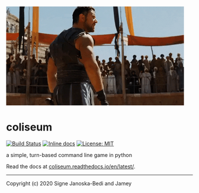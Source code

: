 ![gladiator gif](docs/cropped.gif)

# coliseum

[![Build Status](https://travis-ci.org/signebedi/coliseum.svg?branch=main)](https://travis-ci.org/signebedi/coliseum)
[![Inline docs](https://readthedocs.org/projects/pip/badge/?version=latest&style=flat)](https://coliseum.readthedocs.io/en/latest/)
[![License: MIT](https://img.shields.io/badge/License-MIT-yellow.svg)](LICENSE)

a simple, turn-based command line game in python

Read the docs at [coliseum.readthedocs.io/en/latest/](https://coliseum.readthedocs.io/en/latest/).

---
Copyright (c) 2020 Signe Janoska-Bedi and Jamey
